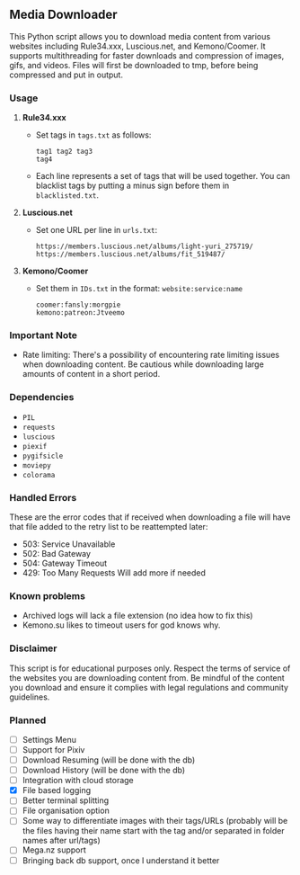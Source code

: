 ## Media Downloader

This Python script allows you to download media content from various websites including Rule34.xxx, Luscious.net, and Kemono/Coomer. It supports multithreading for faster downloads and compression of images, gifs, and videos. Files will first be downloaded to tmp, before being compressed and put in output.


### Usage

1. **Rule34.xxx**
   - Set tags in `tags.txt` as follows:
     ```
     tag1 tag2 tag3
     tag4
     ```
   - Each line represents a set of tags that will be used together. You can blacklist tags by putting a minus sign before them in `blacklisted.txt`.

2. **Luscious.net**
   - Set one URL per line in `urls.txt`:
     ```
     https://members.luscious.net/albums/light-yuri_275719/
     https://members.luscious.net/albums/fit_519487/
     ```

3. **Kemono/Coomer**
   - Set them in `IDs.txt` in the format: `website:service:name`
     ```
     coomer:fansly:morgpie
     kemono:patreon:Jtveemo
     ```

### Important Note

- Rate limiting: There's a possibility of encountering rate limiting issues when downloading content. Be cautious while downloading large amounts of content in a short period.

### Dependencies

- `PIL`
- `requests`
- `luscious`
- `piexif`
- `pygifsicle`
- `moviepy`
- `colorama`

### Handled Errors

These are the error codes that if received when downloading a file will have that file added to the retry list to be reattempted later:
- 503: Service Unavailable
- 502: Bad Gateway
- 504: Gateway Timeout
- 429: Too Many Requests
Will add more if needed

### Known problems
- Archived logs will lack a file extension (no idea how to fix this)
- Kemono.su likes to timeout users for god knows why.

### Disclaimer

This script is for educational purposes only. Respect the terms of service of the websites you are downloading content from. Be mindful of the content you download and ensure it complies with legal regulations and community guidelines.

### Planned
- [ ] Settings Menu
- [ ] Support for Pixiv
- [ ] Download Resuming (will be done with the db)
- [ ] Download History (will be done with the db)
- [ ] Integration with cloud storage
- [x] File based logging
- [ ] Better terminal splitting
- [ ] File organisation option
- [ ] Some way to differentiate images with their tags/URLs (probably will be the files having their name start with the tag and/or separated in folder names after url/tags)
- [ ] Mega.nz support
- [ ] Bringing back db support, once I understand it better
